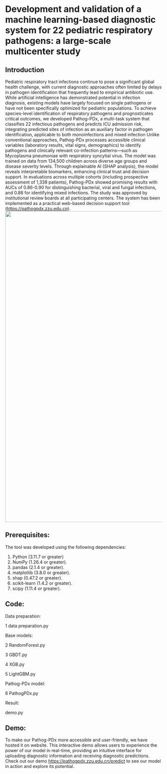 # Development and validation of a machine learning-based diagnostic system for 22 pediatric respiratory pathogens: a large-scale multicenter study

## Introduction

Pediatric respiratory tract infections continue to pose a significant global health challenge, with current diagnostic approaches often limited by delays in pathogen identification that frequently lead to empirical antibiotic use. While artificial intelligence has demonstrated potential in infection diagnosis, existing models have largely focused on single pathogens or have not been specifically optimized for pediatric populations. To achieve species-level identification of respiratory pathogens and prognosticates critical outcomes, we developed Pathog-PDx, a multi-task system that classifies 22 infectious pathogens and predicts ICU admission risk, integrating predicted sites of infection as an auxiliary factor in pathogen identification, applicable to both monoinfections and mixed infection
Unlike conventional approaches, Pathog-PDx processes accessible clinical variables (laboratory results, vital signs, demographics) to identify pathogens and clinically relevant co-infection patterns—such as Mycoplasma pneumoniae with respiratory syncytial virus. The model was  trained on data from 134,500 children across diverse age groups and disease severity levels. Through explainable AI (SHAP analysis), the model reveals interpretable biomarkers, enhancing clinical trust and decision support.
In evaluations across multiple cohorts (including prospective assessment of 1,338 patients), Pathog-PDx showed promising results with AUCs of 0.86-0.90 for distinguishing bacterial, viral and fungal infections, and 0.88 for identifying mixed infections. The study was approved by institutional review boards at all participating centers. The system has been implemented as a practical web-based decision support tool (https://pathogpdx.zzu.edu.cn).
<img src="FigTable/Figure 1.png" width="1000"/>

## Prerequisites:

The tool was developed using the following dependencies:

1. Python (3.11.7 or greater)
2. NumPy (1.26.4 or greater).
3. pandas (2.1.4 or greater).
4. matplotlib (3.8.0 or greater).
5. shap (0.47.2 or greater).
6. scikit-learn (1.4.2 or greater).
7. scipy (1.11.4 or greater).

## Code:

Data preparation:

1 data preparation.py

Base models:

2 RandomForest.py

3 GBDT.py

4 XGB.py

5 LightGBM.py

Pathog-PDx model:

6 PathogPDx.py

Result:

demo.py

## Demo:

To make our Pathog-PDx more accessible and user-friendly, we have hosted it on website. This interactive demo allows users to experience the power of our model in real-time, providing an intuitive interface for uploading diagnostic information and receiving diagnostic predictions. Check out our demo https://pathogpdx.zzu.edu.cn/predict to see our model in action and explore its potential.
